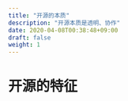 ```yaml
---
title: "开源的本质"
description: "开源本质是透明、协作"
date: 2020-04-08T00:38:48+09:00
draft: false
weight: 1
---
```


# 开源的特征

